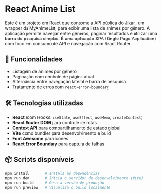 # React Anime List

Este é um projeto em React que consome a API pública do [Jikan](https://jikan.moe/), um wrapper da MyAnimeList, para exibir uma lista de animes por gênero. A aplicação permite navegar entre gêneros, paginar resultados e utilizar uma barra de pesquisa simples. É uma aplicação SPA (Single Page Application) com foco em consumo de API e navegação com React Router.

## 🚀 Funcionalidades

- Listagem de animes por gênero
- Paginação com controle de página atual
- Alternância entre navegação lateral e barra de pesquisa
- Tratamento de erros com `react-error-boundary`

## 🛠️ Tecnologias utilizadas

- **React** (com Hooks: `useState`, `useEffect`, `useMemo`, `createContext`)
- **React Router DOM** para controle de rotas
- **Context API** para compartilhamento de estado global
- **Vite** como bundler para desenvolvimento e build
- **Font Awesome** para ícones
- **React Error Boundary** para captura de falhas

## 📦 Scripts disponíveis

```bash
npm install       # Instala as dependências
npm run dev       # Inicia o servidor de desenvolvimento (Vite)
npm run build     # Gera a versão de produção
npm run preview   # Visualiza o build localmente

